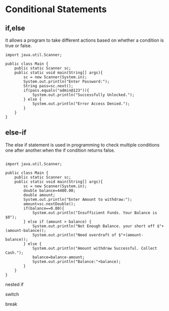 # Conditional Statements

## if,else

It allows a program to take different actions based on whether a condition is true or false.

```
import java.util.Scanner;

public class Main {
    public static Scanner sc;
    public static void main(String[] args){
        sc = new Scanner(System.in);
        System.out.println("Enter Password:");
        String pass=sc.next();
        if(pass.equals("admin@123")){
            System.out.println("Successfully Unlocked.");
        } else {
            System.out.println("Error Access Denied.");
        }
    }
}

```

## else-if

The else if statement is used in programming to check multiple conditions one after another.when the if condition returns false.

```

import java.util.Scanner;

public class Main {
    public static Scanner sc;
    public static void main(String[] args){
        sc = new Scanner(System.in);
        double balance=4400.00;
        double amount;
        System.out.println("Enter Amount to withdraw:");
        amount=sc.nextDouble();
        if(balance==0.00){
            System.out.println("Insufficient Funds. Your Balance is $0");
        } else if (amount > balance) {
            System.out.println("Not Enough Balance. your short off $"+(amount-balance));
            System.out.println("Need overdraft of $"+(amount-balance));
        } else {
            System.out.println("Amount withdraw Successful. Collect Cash.");
            balance=balance-amount;
            System.out.println("Balance:"+balance);
        }
    }
}

```

nested if

switch

break
